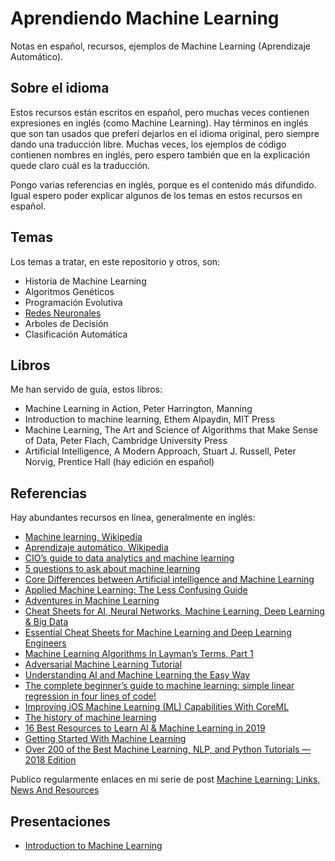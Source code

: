# Aprendiendo Machine Learning

Notas en español, recursos, ejemplos de Machine Learning (Aprendizaje Automático).

## Sobre el idioma

Estos recursos están escritos en español, pero muchas veces contienen expresiones en inglés (como Machine Learning).
Hay términos en inglés que son tan usados que preferí dejarlos en el idioma original, pero siempre dando una
traducción libre. Muchas veces, los ejemplos de código contienen nombres en inglés, pero espero también que en
la explicación quede claro cuál es la traducción.

Pongo varias referencias en inglés, porque es el contenido más difundido. Igual espero poder explicar algunos de los
temas en estos recursos en español.

## Temas

Los temas a tratar, en este repositorio y otros, son:

- Historia de Machine Learning
- Algoritmos Genéticos
- Programación Evolutiva
- [Redes Neuronales](https://github.com/ajlopez/AprendiendoDeepLearning)
- Arboles de Decisión
- Clasificación Automática

## Libros

Me han servido de guía, estos libros:

- Machine Learning in Action, Peter Harrington, Manning
- Introduction to machine learning, Ethem Alpaydin, MIT Press
- Machine Learning, The Art and Science of Algorithms that Make Sense of Data, Peter Flach, Cambridge University Press
- Artificial Intelligence, A Modern Approach, Stuart J. Russell, Peter Norvig, Prentice Hall (hay edición en español)

## Referencias

Hay abundantes recursos en línea, generalmente en inglés:

- [Machine learning, Wikipedia](https://en.wikipedia.org/wiki/Machine_learning)
- [Aprendizaje automático, Wikipedia](https://es.wikipedia.org/wiki/Aprendizaje_autom%C3%A1tico)
- [CIO’s guide to data analytics and machine learning](https://cloudplatform.googleblog.com/2017/07/CIOs-guide-to-data-analytics-and-machine-learning.html)
- [5 questions to ask about machine learning](https://news.sophos.com/en-us/2017/07/24/5-questions-to-ask-about-machine-learning/)
- [Core Differences between Artificial intelligence and Machine Learning](http://bigdataanalyticsnews.com/core-differences-between-artificial-intelligence-machine-learning/)
- [Applied Machine Learning: The Less Confusing Guide](https://udarajay.com/applied-machine-learning-the-less-confusing-guide/amp/)
- [Adventures in Machine Learning](http://adventuresinmachinelearning.com/)
- [Cheat Sheets for AI, Neural Networks, Machine Learning, Deep Learning & Big Data](https://becominghuman.ai/cheat-sheets-for-ai-neural-networks-machine-learning-deep-learning-big-data-678c51b4b463)
- [Essential Cheat Sheets for Machine Learning and Deep Learning Engineers](https://startupsventurecapital.com/essential-cheat-sheets-for-machine-learning-and-deep-learning-researchers-efb6a8ebd2e5)
- [Machine Learning Algorithms In Layman’s Terms, Part 1](https://towardsdatascience.com/machine-learning-algorithms-in-laymans-terms-part-1-d0368d769a7b)
- [Adversarial Machine Learning Tutorial](https://aaai18adversarial.github.io/)
- [Understanding AI and Machine Learning the Easy Way](https://becominghuman.ai/understanding-ai-and-machine-learning-the-easy-way-dd3ea14f1ad)
- [The complete beginner’s guide to machine learning: simple linear regression in four lines of code!](https://towardsdatascience.com/simple-linear-regression-in-four-lines-of-code-d690fe4dba84)
- [Improving iOS Machine Learning (ML) Capabilities With CoreML](https://becominghuman.ai/improving-ios-machine-learning-ml-capabilities-with-coreml-361d58266fb3)
- [The history of machine learning](https://www.bbc.com/timelines/zypd97h)
- [16 Best Resources to Learn AI & Machine Learning in 2019](https://hackernoon.com/16-best-resources-to-learn-ai-machine-learning-in-2019-f95c4f59018b)
- [Getting Started With Machine Learning](https://medium.com/@smashingmag/getting-started-with-machine-learning-8de782b84c18)
- [Over 200 of the Best Machine Learning, NLP, and Python Tutorials — 2018 Edition](https://medium.com/machine-learning-in-practice/over-200-of-the-best-machine-learning-nlp-and-python-tutorials-2018-edition-dd8cf53cb7dc)

Publico regularmente enlaces en mi serie de post [Machine Learning: Links, News And Resources](https://ajlopez.wordpress.com/2011/11/11/machine-learning-links-news-and-resources-1/)

## Presentaciones

- [Introduction to Machine Learning](https://docs.google.com/presentation/d/1mNrAJOqgEj0t6lzq_mVZ74hu5alWVZP7wiSbwSr-1OI)

